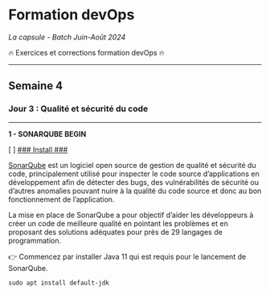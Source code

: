 # Formation devOps
_La capsule - Batch Juin-Août 2024_

:fire: Exercices et corrections formation devOps :fire:

---

## Semaine 4

### Jour 3 : Qualité et sécurité du code ###

---

**1 - SONARQUBE BEGIN**

[ ] <ins>### Install ###</ins>

[SonarQube](https://www.sonarqube.org/) est un logiciel open source de gestion de qualité et sécurité du code, principalement utilisé pour inspecter 
le code source d’applications en développement afin de détecter des bugs, des vulnérabilités de sécurité ou d’autres 
anomalies pouvant nuire à la qualité du code source et donc au bon fonctionnement de l’application.

La mise en place de SonarQube a pour objectif d’aider les développeurs à créer un code de meilleure qualité en pointant 
les problèmes et en proposant des solutions adéquates pour près de 29 langages de programmation.

👉 Commencez par installer Java 11 qui est requis pour le lancement de SonarQube.

```
sudo apt install default-jdk
```
